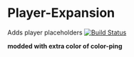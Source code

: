 # Player-Expansion
Adds player placeholders
[![Build Status](http://ci.extendedclip.com/buildStatus/icon?job=Player-Expansion)](http://ci.extendedclip.com/job/Player-Expansion/)

__modded with extra color of color-ping__